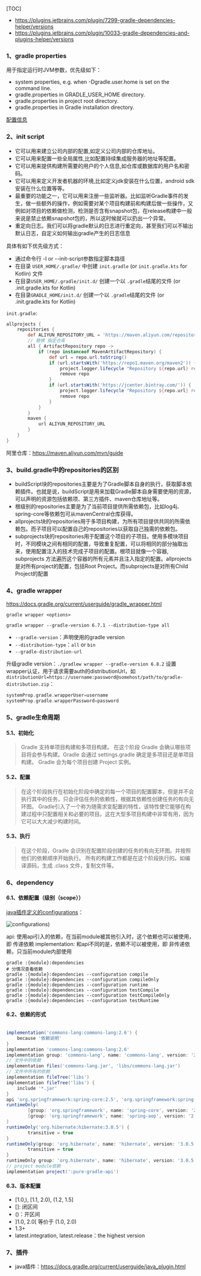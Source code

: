 [TOC]

- https://plugins.jetbrains.com/plugin/7299-gradle-dependencies-helper/versions
- https://plugins.jetbrains.com/plugin/10033-gradle-dependencies-and-plugins-helper/versions

### 1、gradle properties

用于指定运行时JVM参数，优先级如下：

- system properties, e.g. when -Dgradle.user.home is set on the command line.
- gradle.properties in GRADLE_USER_HOME directory.
- gradle.properties in project root directory.
- gradle.properties in Gradle installation directory.

[配置信息](https://docs.gradle.org/current/userguide/build_environment.html#sec:gradle_configuration_properties)

### 2、init script

- 它可以用来建立公司内部的配置,如定义公司内部的仓库地址。
- 它可以用来配置一些全局属性,比如配置持续集成服务器的地址等配置。
- 它可以用来提供构建所需要的用户的个人信息,如仓库或数据库的用户名和密码。
- 它可以用来定义开发者机器的环境,比如定义jdk安装在什么位置，android sdk安装在什么位置等等。
- 最重要的功能之一，它可以用来注册一些监听器。比如监听Gradle事件的发生，做一些额外的操作，例如需要对某个项目构建前和构建后做一些操作，又例如对项目的依赖做检测，检测是否含有snapshot包，在release构建中一般来说是禁止依赖snapshot包的，所以这时候就可以扔出一个异常。
- 重定向日志。我们可以将gradle默认的日志进行重定向，甚至我们可以不输出默认日志，自定义如何输出gradle产生的日志信息

具体有如下优先级方式：

- 通过命令行 -I or --init-script参数指定脚本路径  
- 在目录 `USER_HOME/.gradle/` 中创建 `init.gradle` (or `init.gradle.kts` for Kotlin) 文件
- 在目录`USER_HOME/.gradle/init.d/` 创建一个以 `.gradle`结尾的文件 (or .init.gradle.kts for Kotlin)
- 在目录`GRADLE_HOME/init.d/` 创建一个以 `.gradle`结尾的文件 (or .init.gradle.kts for Kotlin)  

`init.gradle`:

```groovy
allprojects {
    repositories {
        def ALIYUN_REPOSITORY_URL = 'https://maven.aliyun.com/repository/public/'
        // 替换 指定仓库
        all { ArtifactRepository repo ->
            if (repo instanceof MavenArtifactRepository) {
                def url = repo.url.toString()
                if (url.startsWith('https://repo1.maven.org/maven2')) {
                    project.logger.lifecycle "Repository ${repo.url} replaced by $ALIYUN_REPOSITORY_URL."
                    remove repo
                }
                if (url.startsWith('https://jcenter.bintray.com/')) {
                    project.logger.lifecycle "Repository ${repo.url} replaced by $ALIYUN_REPOSITORY_URL."
                    remove repo
                }
            }
        }
        maven {
            url ALIYUN_REPOSITORY_URL
        }
    }
}
```

阿里仓库：https://maven.aliyun.com/mvn/guide

### 3、build.gradle中的repositories的区别

- buildScript块的repositories主要是为了Gradle脚本自身的执行，获取脚本依赖插件。也就是说，buildScript是用来加载Gradle脚本自身需要使用的资源，可以声明的资源包括依赖项、第三方插件、maven仓库地址等。
- 根级别的repositories主要是为了当前项目提供所需依赖包，比如log4j、spring-core等依赖包可从mavenCentral仓库获得。
- allprojects块的repositories用于多项目构建，为所有项目提供共同的所需依赖包。而子项目可以配置自己的repositories以获取自己独需的依赖包。
- subprojects块的repositories用于配置这个项目的子项目。使用多模块项目时，不同模块之间有相同的配置，导致重复配置，可以将相同的部分抽取出来，使用配置注入的技术完成子项目的配置。根项目就像一个容器, subprojects 方法遍历这个容器的所有元素并且注入指定的配置。allprojects是对所有project的配置，包括Root Project。而subprojects是对所有Child Project的配置

### 4、gradle wrapper

https://docs.gradle.org/current/userguide/gradle_wrapper.html

`gradle wrapper <options>`

`gradle wrapper --gradle-version 6.7.1 --distribution-type all`

- `--gradle-version`：声明使用的gradle version
- `--distribution-type`：`all` or `bin`
- `--gradle-distribution-url`

升级gradle version：`./gradlew wrapper --gradle-version 6.8.2`
设置wrapper认证，用于请求需要auth的distributionUrl，如 `distributionUrl=https://username:password@somehost/path/to/gradle-distribution.zip`：
```groovy
systemProp.gradle.wrapperUser=username
systemProp.gradle.wrapperPassword=password
```

### 5、gradle生命周期

#### 5.1、初始化
> Gradle 支持单项目构建和多项目构建。
在这个阶段 Gradle 会确认哪些项目将会参与构建。Gradle 会通过 settings.gradle 确定是多项目还是单项目构建。
Gradle 会为每个项目创建 Project 实例。

#### 5.2、配置
> 在这个阶段执行在初始化阶段中确定的每一个项目的配置脚本，但是并不会执行其中的任务，只会评估任务的依赖性，根据其依赖性创建任务的有向无环图。
> Gradle引入了一个称为随需求变配置的特性，该特性使它能够在构建过程中只配置相关和必要的项目。这在大型多项目构建中非常有用，因为它可以大大减少构建时间。

#### 5.3、执行
> 在这个阶段，Gradle 会识别在配置阶段创建的任务的有向无环图。并按照他们的依赖顺序开始执行。
所有的构建工作都是在这个阶段执行的。如编译源码，生成 .class 文件，复制文件等。

### 6、dependency

#### 6.1、依赖配置（级别（scope））
[java插件定义的configurations](https://docs.gradle.org/current/userguide/java_plugin.html#tab:configurations)：

![configurations](files/imgs/java-plugin-dependency-configurations.png))

api: 使用api引入的依赖，在当前module被其他引入时，这个依赖也可以被使用，即 传递依赖
implementation: 和api不同的是，依赖不可以被使用，即 非传递依赖，只当前module内部使用

```
gradle :{module}:dependencies
# 分情况查看依赖
gradle :{module}:dependencies --configuration compile
gradle :{module}:dependencies --configuration compileOnly
gradle :{module}:dependencies --configuration runtime
gradle :{module}:dependencies --configuration testCompile
gradle :{module}:dependencies --configuration testCompileOnly
gradle :{module}:dependencies --configuration testRuntime
```

#### 6.2、依赖的形式

```groovy

implementation('commons-lang:commons-lang:2.6') {
    because '依赖说明'
}
implementation 'commons-lang:commons-lang:2.6'
implementation group: 'commons-lang', name: 'commons-lang', version: '2.6'
// 文件中的依赖
implementation files('commons-lang.jar', 'libs/commons-lang.jar')
// 文件中所有的依赖
implementation fileTree('libs')
implementation fileTree('libs') {
    include '*.jar'
}
api 'org.springframework:spring-core:2.5', 'org.springframework:spring-aop:2.5'
runtimeOnly(
        [group: 'org.springframework', name: 'spring-core', version: '2.5'],
        [group: 'org.springframework', name: 'spring-aop', version: '2.5']
)
runtimeOnly('org.hibernate:hibernate:3.0.5') {
        transitive = true
}
runtimeOnly(group: 'org.hibernate', name: 'hibernate', version: '3.0.5') {
        transitive = true
}
runtimeOnly group: 'org.hibernate', name: 'hibernate', version: '3.0.5', transitive: true
// project module依赖
implementation project(':pure-gradle-api')

```

#### 6.3、版本配置

- [1.0,), [1.1, 2.0), (1.2, 1.5]
- []: 闭区间
- ()：开区间
- ]1.0, 2.0[ 等价于  (1.0, 2.0)
- 1.3+
- latest.integration, latest.release：the highest version


### 7、插件

- java插件：https://docs.gradle.org/current/userguide/java_plugin.html